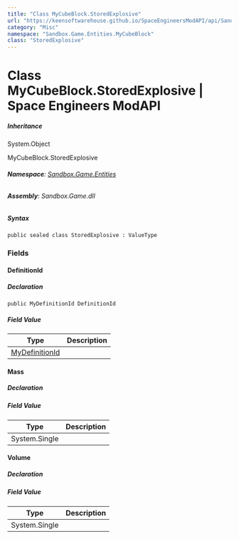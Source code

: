 ```yaml
---
title: "Class MyCubeBlock.StoredExplosive"
url: "https://keensoftwarehouse.github.io/SpaceEngineersModAPI/api/Sandbox.Game.Entities.MyCubeBlock.StoredExplosive.html"
category: "Misc"
namespace: "Sandbox.Game.Entities.MyCubeBlock"
class: "StoredExplosive"
---
```


# Class MyCubeBlock.StoredExplosive | Space Engineers ModAPI

##### Inheritance

System.Object

MyCubeBlock.StoredExplosive

###### **Namespace**: [Sandbox.Game.Entities](https://keensoftwarehouse.github.io/SpaceEngineersModAPI/api/Sandbox.Game.Entities.html)

###### **Assembly**: Sandbox.Game.dll

##### Syntax

```
public sealed class StoredExplosive : ValueType
```

### Fields

#### DefinitionId

##### Declaration

```
public MyDefinitionId DefinitionId
```

##### Field Value

| Type | Description |
| --- | --- |
| [MyDefinitionId](https://keensoftwarehouse.github.io/SpaceEngineersModAPI/api/VRage.Game.MyDefinitionId.html) |     |

#### Mass

##### Declaration

##### Field Value

| Type | Description |
| --- | --- |
| System.Single |     |

#### Volume

##### Declaration

##### Field Value

| Type | Description |
| --- | --- |
| System.Single |     |
